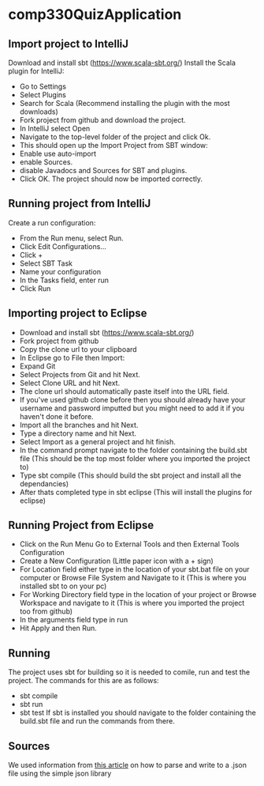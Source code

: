 # comp330QuizApplication
## Import project to IntelliJ
Download and install sbt (https://www.scala-sbt.org/)
Install the Scala plugin for IntelliJ:
* Go to Settings
* Select Plugins
* Search for Scala (Recommend installing the plugin with the most downloads)
* Fork project from github and download the project. 
* In IntelliJ select Open
* Navigate to the top-level folder of the project and click Ok.
* This should open up the Import Project from SBT window:
* Enable use auto-import
* enable Sources.
* disable Javadocs and Sources for SBT and plugins.
* Click OK.
The project should now be imported correctly.

## Running project from IntelliJ
Create a run configuration:
* From the Run menu, select Run.
* Click Edit Configurations...
* Click +
* Select SBT Task
* Name your configuration
* In the Tasks field, enter run
* Click Run

## Importing project to Eclipse
* Download and install sbt (https://www.scala-sbt.org/)
* Fork project from github
* Copy the clone url to your clipboard
* In Eclipse go to File then Import:
 * Expand Git
 * Select Projects from Git and hit Next.
 * Select Clone URL and hit Next.
 * The clone url should automatically paste itself into the URL field.
 * If you've used github clone before then you should already have your username and password imputted but you might need to add it if you haven't done it before.
 * Import all the branches and hit Next.
 * Type a directory name and hit Next.
 * Select Import as a general project and hit finish.
* In the command prompt navigate to the folder containing the build.sbt file (This should be the top most folder where you imported the project to)
* Type sbt compile (This should build the sbt project and install all the dependancies)
* After thats completed type in sbt eclipse (This will install the plugins for eclipse)

## Running Project from Eclipse 
* Click on the Run Menu Go to External Tools and then External Tools Configuration
* Create a New Configuration (Little paper icon with a + sign)
* For Location field either type in the location of your sbt.bat file on your computer or Browse File System and Navigate to it (This is where you installed sbt to on your pc)
* For Working Directory field type in the location of your project or Browse Workspace and navigate to it (This is where you imported  the project too from github)
* In the arguments field type in run
* Hit Apply and then Run.

## Running
The project uses sbt for building so it is needed to comile, run and test the project.
The commands for this are as follows:
* sbt compile
* sbt run
* sbt test
If sbt is installed you should navigate to the folder containing the build.sbt file and run the commands from there.


## Sources
We used information from [this article](https://www.geeksforgeeks.org/parse-json-java/) 
on how to parse and write to a .json file using the simple json library
